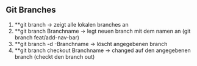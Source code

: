## Git Branches
1. **git branch -> zeigt alle lokalen branches an
2. **git branch Branchname -> legt neuen branch mit dem namen an (git branch feat/add-nav-bar)
3. **git branch -d -Branchname -> löscht angegebenen branch
4. **git branch checkout Branchname -> changed auf den angegebenen branch (checkt den branch out)